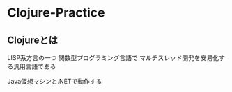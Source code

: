 # Clojure-Practice

## Clojureとは
LISP系方言の一つ
関数型プログラミング言語で
マルチスレッド開発を安易化する汎用言語である

Java仮想マシンと.NETで動作する
